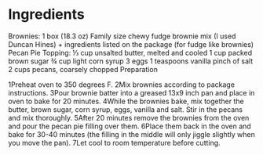 # Ingredients

Brownies:
1 box (18.3 oz) Family size chewy fudge brownie mix (I used Duncan Hines) + ingredients listed on the package (for fudge like brownies)
Pecan Pie Topping:
⅓ cup unsalted butter, melted and cooled
1 cup packed brown sugar
¾ cup light corn syrup
3 eggs
1 teaspoons vanilla
pinch of salt
2 cups pecans, coarsely chopped
Preparation

1Preheat oven to 350 degrees F.
2Mix brownies according to package instructions.
3Pour brownie batter into a greased 13x9 inch pan and place in oven to bake for 20 minutes.
4While the brownies bake, mix together the butter, brown sugar, corn syrup, eggs, vanilla and salt. Stir in the pecans and mix thoroughly.
5After 20 minutes remove the brownies from the oven and pour the pecan pie filling over them.
6Place them back in the oven and bake for 30-40 minutes (the filling in the middle will only jiggle slightly when you move the pan).
7Let cool to room temperature before cutting.
